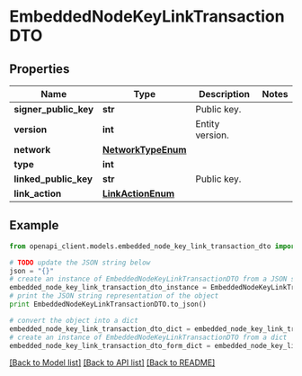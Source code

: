 # EmbeddedNodeKeyLinkTransactionDTO


## Properties

Name | Type | Description | Notes
------------ | ------------- | ------------- | -------------
**signer_public_key** | **str** | Public key. | 
**version** | **int** | Entity version. | 
**network** | [**NetworkTypeEnum**](NetworkTypeEnum.md) |  | 
**type** | **int** |  | 
**linked_public_key** | **str** | Public key. | 
**link_action** | [**LinkActionEnum**](LinkActionEnum.md) |  | 

## Example

```python
from openapi_client.models.embedded_node_key_link_transaction_dto import EmbeddedNodeKeyLinkTransactionDTO

# TODO update the JSON string below
json = "{}"
# create an instance of EmbeddedNodeKeyLinkTransactionDTO from a JSON string
embedded_node_key_link_transaction_dto_instance = EmbeddedNodeKeyLinkTransactionDTO.from_json(json)
# print the JSON string representation of the object
print EmbeddedNodeKeyLinkTransactionDTO.to_json()

# convert the object into a dict
embedded_node_key_link_transaction_dto_dict = embedded_node_key_link_transaction_dto_instance.to_dict()
# create an instance of EmbeddedNodeKeyLinkTransactionDTO from a dict
embedded_node_key_link_transaction_dto_form_dict = embedded_node_key_link_transaction_dto.from_dict(embedded_node_key_link_transaction_dto_dict)
```
[[Back to Model list]](../README.md#documentation-for-models) [[Back to API list]](../README.md#documentation-for-api-endpoints) [[Back to README]](../README.md)


